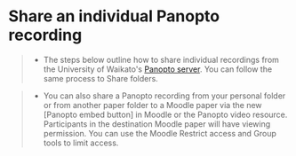 # Share an individual Panopto recording

> - The steps below outline how to share individual recordings from the University of Waikato's [Panopto server](https://waikato.au.panopto.com/Panopto/Pages/Home.aspx). You can follow the same process to Share folders.

> - You can also share a Panopto recording from your personal folder or from another paper folder to a Moodle paper via the new [Panopto embed button] in Moodle or the Panopto video resource. Participants in the destination Moodle paper will have viewing permission. You can use the Moodle Restrict access and Group tools to limit access.


      
